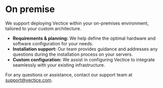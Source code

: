 # On premise

We support deploying Vectice within your on-premises environment, tailored to your custom architecture.

* **Requirements & planning:** We help define the optimal hardware and software configuration for your needs.
* **Installation support:** Our team provides guidance and addresses any questions during the installation process on your servers.
* **Custom configuration:** We assist in configuring Vectice to integrate seamlessly with your existing infrastructure.

For any questions or assistance, contact our support team at [support@vectice.com](mailto:support@vectice.com).
